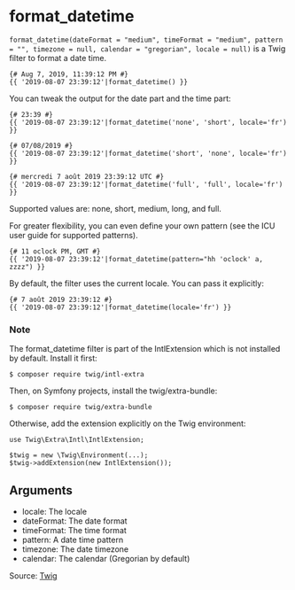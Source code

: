 # format_datetime

`format_datetime(dateFormat = "medium", timeFormat = "medium", pattern = "", timezone = null, calendar = "gregorian", locale = null)`
is a Twig filter to format a date time.

```twig
{# Aug 7, 2019, 11:39:12 PM #}
{{ '2019-08-07 23:39:12'|format_datetime() }}
```

You can tweak the output for the date part and the time part:

```twig
{# 23:39 #}
{{ '2019-08-07 23:39:12'|format_datetime('none', 'short', locale='fr') }}

{# 07/08/2019 #}
{{ '2019-08-07 23:39:12'|format_datetime('short', 'none', locale='fr') }}

{# mercredi 7 août 2019 23:39:12 UTC #}
{{ '2019-08-07 23:39:12'|format_datetime('full', 'full', locale='fr') }}
```

Supported values are: none, short, medium, long, and full.

For greater flexibility, you can even define your own pattern (see the ICU user guide for supported patterns).

```twig
{# 11 oclock PM, GMT #}
{{ '2019-08-07 23:39:12'|format_datetime(pattern="hh 'oclock' a, zzzz") }}
```

By default, the filter uses the current locale. You can pass it explicitly:

```twig
{# 7 août 2019 23:39:12 #}
{{ '2019-08-07 23:39:12'|format_datetime(locale='fr') }}
```

### Note

The format_datetime filter is part of the IntlExtension which is not installed by default. Install it first:

```
$ composer require twig/intl-extra
```

Then, on Symfony projects, install the twig/extra-bundle:

```
$ composer require twig/extra-bundle
```

Otherwise, add the extension explicitly on the Twig environment:

```
use Twig\Extra\Intl\IntlExtension;

$twig = new \Twig\Environment(...);
$twig->addExtension(new IntlExtension());
```

## Arguments

- locale: The locale
- dateFormat: The date format
- timeFormat: The time format
- pattern: A date time pattern
- timezone: The date timezone
- calendar: The calendar (Gregorian by default)

Source: [Twig](https://twig.symfony.com/format_datetime)
